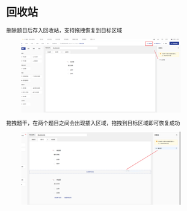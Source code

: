# 回收站

删除题目后存入回收站，支持拖拽恢复到目标区域

<figure><img src="../../.gitbook/assets/image (7).png" alt=""><figcaption></figcaption></figure>

拖拽题干，在两个题目之间会出现插入区域，拖拽到目标区域即可恢复成功

<figure><img src="../../.gitbook/assets/image (1) (1) (1).png" alt=""><figcaption></figcaption></figure>
